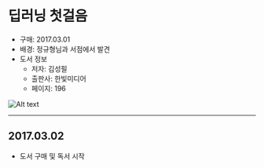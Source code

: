 # 딥러닝 첫걸음
- 구매: 2017.03.01
- 배경: 정규형님과 서점에서 발견
- 도서 정보 
  - 저자: 김성필  
  - 출판사: 한빛미디어  
  - 페이지: 196
 
![Alt text](http://image.yes24.com/momo/TopCate1034/MidCate006/103353389.jpg)

----

## 2017.03.02 
- 도서 구매 및 독서 시작 
